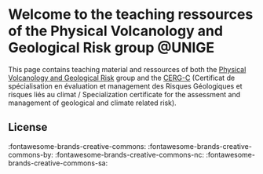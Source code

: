 # Welcome to the teaching ressources of the Physical Volcanology and Geological Risk group @UNIGE

This page contains teaching material and ressources of both the [Physical Volcanology and Geological Risk](https://www.unige.ch/sciences/terre/en/groups/physical-volcanology-and-geological-risk/welcome/) group
and the [CERG-C](https://www.unige.ch/sciences/terre/CERG-C/) (Certificat de spécialisation en évaluation et management des Risques Géologiques et risques liés au climat / Specialization certificate for the assessment and management of geological and climate related risk).

## License

:fontawesome-brands-creative-commons: :fontawesome-brands-creative-commons-by: :fontawesome-brands-creative-commons-nc: :fontawesome-brands-creative-commons-sa: